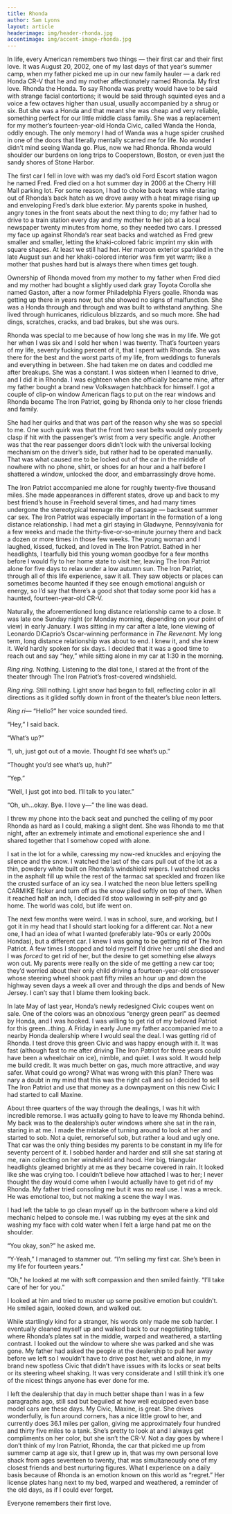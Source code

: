 ```yaml
---
title: Rhonda
author: Sam Lyons
layout: article
headerimage: img/header-rhonda.jpg
accentimage: img/accent-image-rhonda.jpg
---
```

In life, every American remembers two things — their first car and their first love. It was August 20, 2002, one of my last days of that year’s summer camp, when my father picked me up in our new family hauler — a dark red Honda CR-V that he and my mother affectionately named Rhonda. My first love. Rhonda the Honda. To say Rhonda was pretty would have to be said with strange facial contortions; it would be said through squinted eyes and a voice a few octaves higher than usual, usually accompanied by a shrug or six. But she was a Honda and that meant she was cheap and very reliable, something perfect for our little middle class family. She was a replacement for my mother’s fourteen-year-old Honda Civic, called Wanda the Honda, oddly enough. The only memory I had of Wanda was a huge spider crushed in one of the doors that literally mentally scarred me for life. No wonder I didn’t mind seeing Wanda go. Plus, now we had Rhonda. Rhonda would shoulder our burdens on long trips to Cooperstown, Boston, or even just the sandy shores of Stone Harbor.

The first car I fell in love with was my dad’s old Ford Escort station wagon he named Fred. Fred died on a hot summer day in 2006 at the Cherry Hill Mall parking lot. For some reason, I had to choke back tears while staring out of Rhonda’s back hatch as we drove away with a heat mirage rising up and enveloping Fred’s dark blue exterior. My parents spoke in hushed, angry tones in the front seats about the next thing to do; my father had to drive to a train station every day and my mother to her job at a local newspaper twenty minutes from home, so they needed two cars. I pressed my face up against Rhonda’s rear seat backs and watched as Fred grew smaller and smaller, letting the khaki-colored fabric imprint my skin with square shapes. At least we still had her. Her maroon exterior sparkled in the late August sun and her khaki-colored interior was firm yet warm; like a mother that pushes hard but is always there when times get tough.

Ownership of Rhonda moved from my mother to my father when Fred died and my mother had bought a slightly used dark gray Toyota Corolla she named Gaston, after a now former Philadelphia Flyers goalie. Rhonda was getting up there in years now, but she showed no signs of malfunction. She was a Honda through and through and was built to withstand anything. She lived through hurricanes, ridiculous blizzards, and so much more. She had dings, scratches, cracks, and bad brakes, but she was ours.

Rhonda was special to me because of how long she was in my life. We got her when I was six and I sold her when I was twenty. That’s fourteen years of my life, seventy fucking percent of it, that I spent with Rhonda. She was there for the best and the worst parts of my life, from weddings to funerals and everything in between. She had taken me on dates and coddled me after breakups. She was a constant. I was sixteen when I learned to drive, and I did it in Rhonda. I was eighteen when she officially became mine, after my father bought a brand new Volkswagen hatchback for himself. I got a couple of clip-on window American flags to put on the rear windows and Rhonda became The Iron Patriot, going by Rhonda only to her close friends and family.

She had her quirks and that was part of the reason why she was so special to me. One such quirk was that the front two seat belts would only properly clasp if hit with the passenger’s wrist from a very specific angle. Another was that the rear passenger doors didn’t lock with the universal locking mechanism on the driver’s side, but rather had to be operated manually. That was what caused me to be locked out of the car in the middle of nowhere with no phone, shirt, or shoes for an hour and a half before I shattered a window, unlocked the door, and embarrassingly drove home.

The Iron Patriot accompanied me alone for roughly twenty-five thousand miles. She made appearances in different states, drove up and back to my best friend’s house in Freehold several times, and had many times undergone the stereotypical teenage rite of passage — backseat summer car sex. The Iron Patriot was especially important in the formation of a long distance relationship. I had met a girl staying in Gladwyne, Pennsylvania for a few weeks and made the thirty-five-or-so-minute journey there and back a dozen or more times in those few weeks. The young woman and I laughed, kissed, fucked, and loved in The Iron Patriot. Bathed in her headlights, I tearfully bid this young woman goodbye for a few months before I would fly to her home state to visit her, leaving The Iron Patriot alone for five days to relax under a low autumn sun. The Iron Patriot, through all of this life experience, saw it all. They saw objects or places can sometimes become haunted if they see enough emotional anguish or energy, so I’d say that there’s a good shot that today some poor kid has a haunted, fourteen-year-old CR-V.

Naturally, the aforementioned long distance relationship came to a close. It was late one Sunday night (or Monday morning, depending on your point of view) in early January. I was sitting in my car after a late, lone viewing of Leonardo DiCaprio’s Oscar-winning performance in *The Revenant.* My long term, long distance relationship was about to end. I knew it, and she knew it. We’d hardly spoken for six days. I decided that it was a good time to reach out and say “hey,” while sitting alone in my car at 1:30 in the morning.

*Ring ring.* Nothing. Listening to the dial tone, I stared at the front of the theater through The Iron Patriot’s frost-covered windshield.

*Ring ring.* Still nothing. Light snow had began to fall, reflecting color in all directions as it glided softly down in front of the theater’s blue neon letters.

*Ring ri—* “Hello?” her voice sounded tired.

“Hey,” I said back.

“What’s up?”

“I, uh, just got out of a movie. Thought I’d see what’s up.”

“Thought you’d see what’s up, huh?”

“Yep.”

“Well, I just got into bed. I’ll talk to you later.”

“Oh, uh…okay. Bye. I love y—” the line was dead.

I threw my phone into the back seat and punched the ceiling of my poor Rhonda as hard as I could, making a slight dent. She was Rhonda to me that night, after an extremely intimate and emotional experience she and I shared together that I somehow coped with alone.

I sat in the lot for a while, caressing my now-red knuckles and enjoying the silence and the snow. I watched the last of the cars pull out of the lot as a thin, powdery white built on Rhonda’s windshield wipers. I watched cracks in the asphalt fill up while the rest of the tarmac sat speckled and frozen like the crusted surface of an icy sea. I watched the neon blue letters spelling CARMIKE flicker and turn off as the snow piled softly on top of them. When it reached half an inch, I decided I’d stop wallowing in self-pity and go home. The world was cold, but life went on.

The next few months were weird. I was in school, sure, and working, but I got it in my head that I should start looking for a different car. Not a new one, I had an idea of what I wanted (preferably late-‘90s or early 2000s Hondas), but a different car. I knew I was going to be getting rid of The Iron Patriot. A few times I stopped and told myself I’d drive her until she died and I was *forced* to get rid of her, but the desire to get something else always won out. My parents were really on the side of me getting a new car too; they’d worried about their only child driving a fourteen-year-old crossover whose steering wheel shook past fifty miles an hour up and down the highway seven days a week all over and through the dips and bends of New Jersey. I can’t say that I blame them looking back.

In late May of last year, Honda’s newly redesigned Civic coupes went on sale. One of the colors was an obnoxious “energy green pearl” as deemed by Honda, and I was hooked. I was willing to get rid of my beloved Patriot for this green…thing. A Friday in early June my father accompanied me to a nearby Honda dealership where I would seal the deal. I was getting rid of Rhonda. I test drove this green Civic and was happy enough with it. It was fast (although fast to me after driving The Iron Patriot for three years could have been a wheelchair on ice), nimble, and quiet. I was sold. It would help me build credit. It was much better on gas, much more attractive, and way safer. What could go wrong? What was wrong with this plan? There was nary a doubt in my mind that this was the right call and so I decided to sell The Iron Patriot and use that money as a downpayment on this new Civic I had started to call Maxine.

About three quarters of the way through the dealings, I was hit with incredible remorse. I was actually going to have to leave my Rhonda behind. My back was to the dealership’s outer windows where she sat in the rain, staring in at me. I made the mistake of turning around to look at her and started to sob. Not a quiet, remorseful sob, but rather a loud and ugly one. That car was the only thing besides my parents to be constant in my life for seventy percent of it. I sobbed harder and harder and still she sat staring at me, rain collecting on her windshield and hood. Her big, triangular headlights gleamed brightly at me as they became covered in rain. It looked like she was crying too. I couldn’t believe how attached I was to her; I never thought the day would come when I would actually have to get rid of my Rhonda. My father tried consoling me but it was no real use. I was a wreck. He was emotional too, but not making a scene the way I was.

I had left the table to go clean myself up in the bathroom where a kind old mechanic helped to console me. I was rubbing my eyes at the sink and washing my face with cold water when I felt a large hand pat me on the shoulder.

“You okay, son?” he asked me.

“Y-Yeah,” I managed to stammer out. “I’m selling my first car. She’s been in my life for fourteen years.”

“Oh,” he looked at me with soft compassion and then smiled faintly. “I’ll take care of her for you.”

I looked at him and tried to muster up some positive emotion but couldn’t. He smiled again, looked down, and walked out.

While startlingly kind for a stranger, his words only made me sob harder. I eventually cleaned myself up and walked back to our negotiating table, where Rhonda’s plates sat in the middle, warped and weathered, a startling contrast. I looked out the window to where she was parked and she was gone. My father had asked the people at the dealership to pull her away before we left so I wouldn’t have to drive past her, wet and alone, in my brand new spotless Civic that didn’t have issues with its locks or seat belts or its steering wheel shaking. It was very considerate and I still think it’s one of the nicest things anyone has ever done for me.

I left the dealership that day in much better shape than I was in a few paragraphs ago, still sad but beguiled at how well equipped even base model cars are these days. My Civic, Maxine, is great. She drives wonderfully, is fun around corners, has a nice little growl to her, and currently does 36.1 miles per gallon, giving me approximately four hundred and thirty five miles to a tank. She’s pretty to look at and I always get compliments on her color, but she isn’t the CR-V. Not a day goes by where I don’t think of my Iron Patriot, Rhonda, the car that picked me up from summer camp at age six, that I grew up in, that was my own personal love shack from ages seventeen to twenty, that was simultaneously one of my closest friends and best nurturing figures. What I experience on a daily basis because of Rhonda is an emotion known on this world as “regret.” Her license plates hang next to my bed, warped and weathered, a reminder of the old days, as if I could ever forget.

Everyone remembers their first love.
